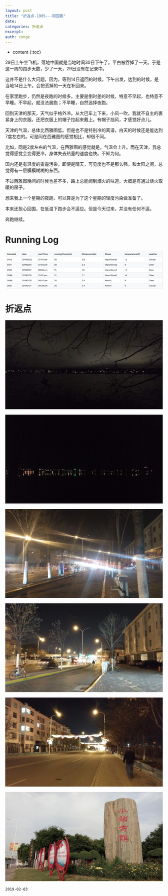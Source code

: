 ```yaml
---
layout: post
title: "折返点-1905---回国跑"
date:
categories: 折返点
excerpt:
auth: conge
---
```

* content
{:toc}

29日上午坐飞机，落地中国就是当地时间30日下午了。平白被吞掉了一天。于是这一周的跑步天数，少了一天，29日没有在记录中。

这并不是什么大问题，因为，等到14日返回的时候，下午出发，达到的时候，是当地14日上午。会把丢掉的一天在补回来。 

在家里跑步，仍然是夜跑的时候多。主要是倒时差的时候，特意不早起，也特意不早睡。不早起，就没法晨跑；不早睡，自然选择夜跑。

回到天津的那天，天气似乎格外冷。从大巴车上下来，小风一吹，我就不自主的裹紧身上的衣服。还把衣服上的帽子拉起来戴上。有帽子挡风，才感觉好点儿。

天津的气温，总体比西雅图低。但是也不是特别冷的离谱，白天的时候还是能达到7度左右的。可是同在西雅图的感觉相比，却很不同。

比如，同是2度左右的气温，在西雅图的感觉就是，气温会上升。而在天津，我总觉得感觉会变得更冷，身体失去热量的速度也快。不知为何。

国内还是有轻度的雾霾污染，即便是晴天，可见度也不是那么强。和太阳之间，总觉得有一层模模糊糊的东西。

不过西雅图晚间的时候也差不多，路上总能闻到烟火的味道。大概是有通过烧火取暖的房子。

想来我上一个星期的夜跑，可以算是为了这个星期的轻度污染做准备了。

本来还担心回国，在低温下跑步会不适应。但是今天过来，并没有任何不适。

奔跑继续。

# Running Log

![ Running Log Week 05 2019](/assets/images/折返点/118382-30a51f5c76d4d634.png)

# 折返点

![20190127.jpg](/assets/images/折返点/118382-72d613a5884eddb1.jpg)

![20190128.jpg](/assets/images/折返点/118382-5e799134228ae713.jpg)

![20190130.jpg](/assets/images/折返点/118382-d2a2752302ffd68b.jpg)

![20190131.jpg](/assets/images/折返点/118382-2e43553a202da055.jpg)

![20190201.jpg](/assets/images/折返点/118382-e68b56f19241e848.jpg)

![20190202.jpg](/assets/images/折返点/118382-d972e0a71e6852ba.jpg)


```
2019-02-03
```
